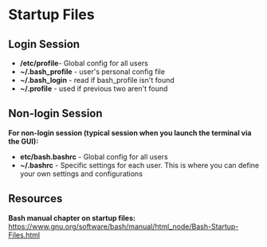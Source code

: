 # Startup Files

## Login Session

- **/etc/profile**- Global config for all users
- **~/.bash_profile** - user's personal config file
- **~/.bash_login** - read if bash_profile isn't found
- **~/.profile** - used if previous two aren't found

## Non-login Session

**For non-login session (typical session when you launch the terminal via the GUI):**
- **etc/bash.bashrc** - Global config for all users
- **~/.bashrc** - Specific settings for each user. This is where you can define your own settings and configurations

## Resources

**Bash manual chapter on startup files:** https://www.gnu.org/software/bash/manual/html_node/Bash-Startup-Files.html

